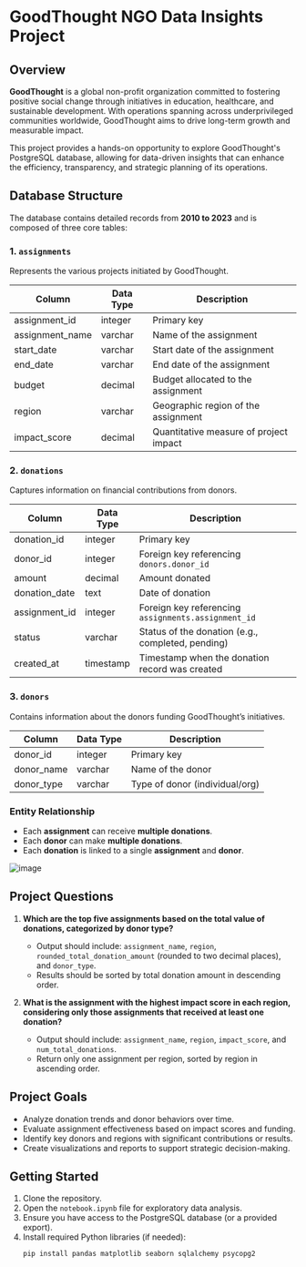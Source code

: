 # GoodThought NGO Data Insights Project

## Overview

**GoodThought** is a global non-profit organization committed to fostering positive social change through initiatives in education, healthcare, and sustainable development. With operations spanning across underprivileged communities worldwide, GoodThought aims to drive long-term growth and measurable impact.

This project provides a hands-on opportunity to explore GoodThought's PostgreSQL database, allowing for data-driven insights that can enhance the efficiency, transparency, and strategic planning of its operations.

## Database Structure

The database contains detailed records from **2010 to 2023** and is composed of three core tables:

### 1. `assignments`

Represents the various projects initiated by GoodThought.

| Column          | Data Type | Description                              |
|------------------|------------|------------------------------------------|
| assignment_id     | integer    | Primary key                              |
| assignment_name   | varchar    | Name of the assignment                   |
| start_date        | varchar    | Start date of the assignment             |
| end_date          | varchar    | End date of the assignment               |
| budget            | decimal    | Budget allocated to the assignment       |
| region            | varchar    | Geographic region of the assignment      |
| impact_score      | decimal    | Quantitative measure of project impact   |

### 2. `donations`

Captures information on financial contributions from donors.

| Column         | Data Type | Description                                        |
|----------------|------------|----------------------------------------------------|
| donation_id      | integer    | Primary key                                       |
| donor_id         | integer    | Foreign key referencing `donors.donor_id`         |
| amount           | decimal    | Amount donated                                   |
| donation_date    | text       | Date of donation                                 |
| assignment_id    | integer    | Foreign key referencing `assignments.assignment_id` |
| status           | varchar    | Status of the donation (e.g., completed, pending) |
| created_at       | timestamp  | Timestamp when the donation record was created   |

### 3. `donors`

Contains information about the donors funding GoodThought’s initiatives.

| Column      | Data Type | Description                     |
|-------------|------------|---------------------------------|
| donor_id      | integer    | Primary key                    |
| donor_name    | varchar    | Name of the donor              |
| donor_type    | varchar    | Type of donor (individual/org) |

### Entity Relationship

- Each **assignment** can receive **multiple donations**.
- Each **donor** can make **multiple donations**.
- Each **donation** is linked to a single **assignment** and **donor**.

![image](https://github.com/user-attachments/assets/31d59807-c2d0-44ee-b151-1ddecd486f3a) 

## Project Questions

1. **Which are the top five assignments based on the total value of donations, categorized by donor type?**  
   - Output should include: `assignment_name`, `region`, `rounded_total_donation_amount` (rounded to two decimal places), and `donor_type`.  
   - Results should be sorted by total donation amount in descending order.

2. **What is the assignment with the highest impact score in each region, considering only those assignments that received at least one donation?**  
   - Output should include: `assignment_name`, `region`, `impact_score`, and `num_total_donations`.  
   - Return only one assignment per region, sorted by region in ascending order.

## Project Goals

- Analyze donation trends and donor behaviors over time.
- Evaluate assignment effectiveness based on impact scores and funding.
- Identify key donors and regions with significant contributions or results.
- Create visualizations and reports to support strategic decision-making.

## Getting Started

1. Clone the repository.
2. Open the `notebook.ipynb` file for exploratory data analysis.
3. Ensure you have access to the PostgreSQL database (or a provided export).
4. Install required Python libraries (if needed):
   ```bash
   pip install pandas matplotlib seaborn sqlalchemy psycopg2
